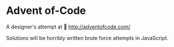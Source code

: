 # Advent of-Code
A designer's attempt at 🎄 http://adventofcode.com/

Solutions will be horribly written brute force attempts in JavaScript.
